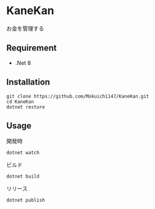 # KaneKan

お金を管理する


## Requirement

- .Net 8

## Installation

```
git clone https://github.com/Mokuichi147/KaneKan.git
cd KaneKan
dotnet restore
```

## Usage

開発時
```
dotnet watch
```

ビルド
```
dotnet build
```

リリース
```
dotnet publish
```